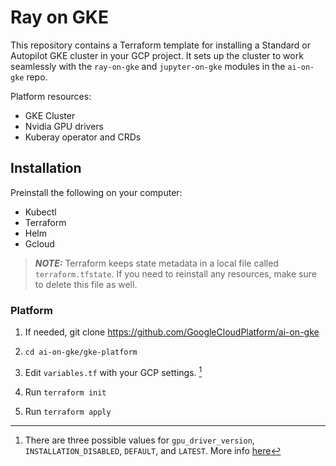 # Ray on GKE

This repository contains a Terraform template for installing a Standard or Autopilot GKE cluster in your GCP project.
It sets up the cluster to work seamlessly with the `ray-on-gke` and `jupyter-on-gke` modules in the `ai-on-gke` repo.

Platform resources:
* GKE Cluster
* Nvidia GPU drivers
* Kuberay operator and CRDs

## Installation

Preinstall the following on your computer:
* Kubectl
* Terraform 
* Helm
* Gcloud

> **_NOTE:_** Terraform keeps state metadata in a local file called `terraform.tfstate`. If you need to reinstall any resources, make sure to delete this file as well.

### Platform

1. If needed, git clone https://github.com/GoogleCloudPlatform/ai-on-gke

2. `cd ai-on-gke/gke-platform`

3. Edit `variables.tf` with your GCP settings. [^1]

4. Run `terraform init`

5. Run `terraform apply`

[^1]: There are three possible values for `gpu_driver_version`, `INSTALLATION_DISABLED`, `DEFAULT`, and `LATEST`. More info [here](https://cloud.google.com/kubernetes-engine/docs/how-to/gpus#create-gpu-pool-auto-drivers)
